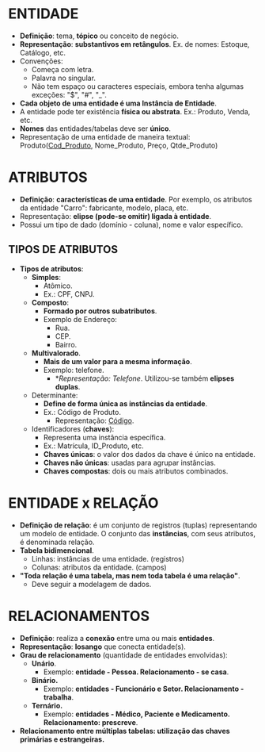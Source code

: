 # ENTIDADE
*   **Definição**: tema, **tópico** ou conceito de negócio.
*   **Representação**: **substantivos em retângulos**. Ex. de nomes: Estoque, Catálogo, etc.
*   Convenções:
    *   Começa com letra.
    *   Palavra no singular.
    *   Não tem espaço ou caracteres especiais, embora tenha algumas exceções: "$", "#", "_".
*   **Cada objeto de uma entidade é uma Instância de Entidade**.
*   A entidade pode ter existência **física ou abstrata**. Ex.: Produto, Venda, etc.
*   **Nomes** das entidades/tabelas deve ser **único**.
*   Representação de uma entidade de maneira textual: Produto(<u>Cod_Produto</u>, Nome_Produto, Preço, Qtde_Produto)

# ATRIBUTOS
*   **Definição**: **características de uma entidade**. Por exemplo, os atributos da entidade "Carro": fabricante, modelo, placa, etc.
*   Representação: **elipse (pode-se omitir) ligada à entidade**.
*   Possui um tipo de dado (domínio - coluna), nome e valor específico.

## TIPOS DE ATRIBUTOS
*   **Tipos de atributos**:
    *   **Simples**:
        *   Atômico.
        *   Ex.: CPF, CNPJ.
    *   **Composto**:
        *   **Formado por outros subatributos**.
        *   Exemplo de Endereço:
            *   Rua.
            *   CEP.
            *   Bairro.
    *   **Multivalorado**.
        *   **Mais de um valor para a mesma informação**.
        *   Exemplo: telefone.
            *   **Representação: *Telefone**. Utilizou-se também **elipses duplas**.
    *   Determinante:
        *   **Define de forma única as instâncias da entidade**.
        *   Ex.: Código de Produto.
            *   Representação: <u>Código</u>.
    *   Identificadores (**chaves**):
        *   Representa uma instância específica.
        *   Ex.: Matrícula, ID_Produto, etc.
        *   **Chaves únicas**: o valor dos dados da chave é único na entidade.
        *   **Chaves não únicas**: usadas para agrupar instâncias.
        *   **Chaves compostas**: dois ou mais atributos combinados.

# ENTIDADE x RELAÇÃO
*   **Definição de relação**: é um conjunto de registros (tuplas) representando um modelo de entidade. O conjunto das **instâncias**, com seus atributos, é denominada relação.
*   **Tabela bidimencional**.
    *   Linhas: instâncias de uma entidade. (registros)
    *   Colunas: atributos da entidade. (campos)
*   **"Toda relação é uma tabela, mas nem toda tabela é uma relação"**.
    *   Deve seguir a modelagem de dados.

# RELACIONAMENTOS
*   **Definição**: realiza a **conexão** entre uma ou mais **entidades**.
*   **Representação**: **losango** que conecta entidade(s).
*   **Grau de relacionamento** (quantidade de entidades envolvidas):
    *   **Unário**.
        *   Exemplo: **entidade - Pessoa. Relacionamento - se casa**.
    *   **Binário.**
        *   Exemplo: **entidades - Funcionário e Setor. Relacionamento - trabalha**.
    *   **Ternário.**
        *   Exemplo: **entidades - Médico, Paciente e Medicamento. Relacionamento: prescreve**.
*   **Relacionamento entre múltiplas tabelas: utilização das chaves primárias e estrangeiras.**
